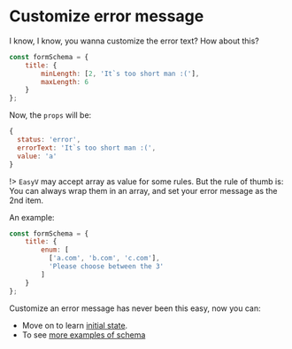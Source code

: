 # Customize error message

I know, I know, you wanna customize the error text? How about this?

```javascript
const formSchema = {
    title: {
        minLength: [2, 'It`s too short man :('],
        maxLength: 6
    }
};
```

Now, the `props` will be:

```javascript
{
  status: 'error',
  errorText: 'It`s too short man :(',
  value: 'a'
}
```

!> `EasyV` may accept array as value for some rules. But the rule of thumb is: You can always wrap them in an array, and set your error message as the 2nd item.

An example:

```javascript
const formSchema = {
    title: {
        enum: [
          ['a.com', 'b.com', 'c.com'],
          'Please choose between the 3'
        ]
    }
};
```

Customize an error message has never been this easy, now you can:

- Move on to learn [initial state](/initial-state).
- To see [more examples of schema](/more-examples)
